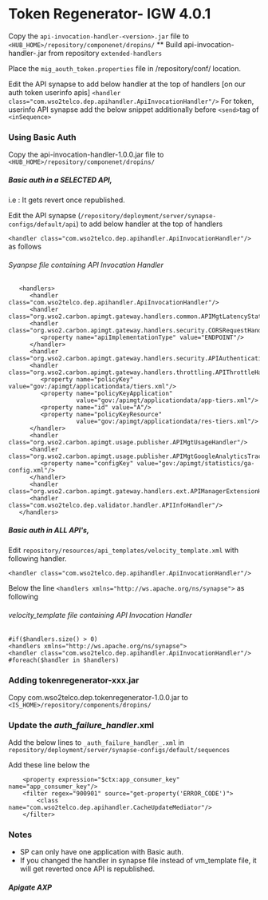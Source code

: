 # Token Regenerator- IGW 4.0.1

Copy the `api-invocation-handler-<version>.jar` file to `<HUB_HOME>/repository/componenet/dropins/`
** Build api-invocation-handler-<version>.jar from repository `extended-handlers`

Place the `mig_aouth_token.properties` file in /repository/conf/ location.

Edit the API synapse to add below handler at the top of handlers [on our auth token userinfo apis]
`<handler class="com.wso2telco.dep.apihandler.ApiInvocationHandler"/>`
For token, userinfo API synapse add the below snippet additionally before `<send>`tag of `<inSequence>`


### Using Basic Auth

Copy the api-invocation-handler-1.0.0.jar file to `<HUB_HOME>/repository/componenet/dropins/`

##### Basic auth in a SELECTED API,

i.e : It gets revert once republished.

Edit the API synapse (`/repository/deployment/server/synapse-configs/default/api`) to add below handler at the top of handlers 

`<handler class="com.wso2telco.dep.apihandler.ApiInvocationHandler"/>` as follows

###### Syanpse file containing API Invocation Handler

```
   <handlers>
      <handler class="com.wso2telco.dep.apihandler.ApiInvocationHandler"/>
      <handler class="org.wso2.carbon.apimgt.gateway.handlers.common.APIMgtLatencyStatsHandler"/>
      <handler class="org.wso2.carbon.apimgt.gateway.handlers.security.CORSRequestHandler">
         <property name="apiImplementationType" value="ENDPOINT"/>
      </handler>
      <handler class="org.wso2.carbon.apimgt.gateway.handlers.security.APIAuthenticationHandler"/>
      <handler class="org.wso2.carbon.apimgt.gateway.handlers.throttling.APIThrottleHandler">
         <property name="policyKey" value="gov:/apimgt/applicationdata/tiers.xml"/>
         <property name="policyKeyApplication"
                   value="gov:/apimgt/applicationdata/app-tiers.xml"/>
         <property name="id" value="A"/>
         <property name="policyKeyResource"
                   value="gov:/apimgt/applicationdata/res-tiers.xml"/>
      </handler>
      <handler class="org.wso2.carbon.apimgt.usage.publisher.APIMgtUsageHandler"/>
      <handler class="org.wso2.carbon.apimgt.usage.publisher.APIMgtGoogleAnalyticsTrackingHandler">
         <property name="configKey" value="gov:/apimgt/statistics/ga-config.xml"/>
      </handler>
      <handler class="org.wso2.carbon.apimgt.gateway.handlers.ext.APIManagerExtensionHandler"/>
      <handler class="com.wso2telco.dep.validator.handler.APIInfoHandler"/>
   </handlers>
```

##### Basic auth in ALL API's,

Edit `repository/resources/api_templates/velocity_template.xml` with following handler.

`<handler class="com.wso2telco.dep.apihandler.ApiInvocationHandler"/>`

Below the line `<handlers xmlns="http://ws.apache.org/ns/synapse">` as following

###### velocity_template file containing API Invocation Handler

````
#if($handlers.size() > 0)
<handlers xmlns="http://ws.apache.org/ns/synapse">
<handler class="com.wso2telco.dep.apihandler.ApiInvocationHandler"/>	
#foreach($handler in $handlers)
````

### Adding tokenregenerator-xxx.jar

Copy com.wso2telco.dep.tokenregenerator-1.0.0.jar to `<IS_HOME>/repository/components/dropins/`

### Update the _auth_failure_handler_.xml

Add the below lines to `_auth_failure_handler_.xml` in `repository/deployment/server/synapse-configs/default/sequences`
  
Add these line below the <property name="error_message_type" value="application/xml"/>

```
    <property expression="$ctx:app_consumer_key" name="app_consumer_key"/>
    <filter regex="900901" source="get-property('ERROR_CODE')">
        <class name="com.wso2telco.dep.apihandler.CacheUpdateMediator"/>
    </filter>
```

### Notes
* SP can only have one application with Basic auth.
* If you changed the handler in synapse file instead of vm_template file, it will get reverted once API is republished.

##### Apigate AXP 